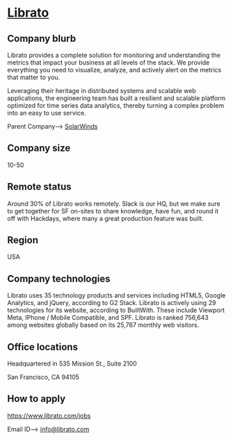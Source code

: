 # [Librato](https://www.librato.com/about)

## Company blurb

Librato provides a complete solution for monitoring and understanding the metrics that impact your business at all levels of the stack. We provide everything you need to visualize, analyze, and actively alert on the metrics that matter to you.

Leveraging their heritage in distributed systems and scalable web applications, the engineering team has built a resilient and scalable platform optimized for time series data analytics, thereby turning a complex problem into an easy to use service.

Parent Company--> [SolarWinds](https://www.solarwinds.com/)

## Company size

10-50

## Remote status

Around 30% of Librato works remotely. Slack is our HQ, but we make sure to get together for SF on-sites to share knowledge, have fun, and round it off with Hackdays, where many a great production feature was built. 

## Region

USA

## Company technologies

Librato uses 35 technology products and services including HTML5, Google Analytics, and jQuery, according to G2 Stack.
Librato is actively using 29 technologies for its website, according to BuiltWith. These include Viewport Meta, IPhone / Mobile Compatible, and SPF.
Librato is ranked 756,643 among websites globally based on its 25,767 monthly web visitors.

## Office locations

Headquartered in 535 Mission St., Suite 2100

San Francisco, CA 94105

## How to apply

https://www.librato.com/jobs

Email ID--> info@librato.com

